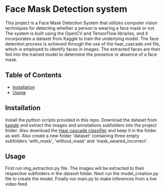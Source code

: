 # Face Mask Detection system

This project is a Face Mask Detection System that utilizes computer vision techniques for detecting whether a person is wearing a face mask or not. The system is built using the OpenCV and TensorFlow libraries, and it incorporates a dataset from Kaggle to train the underlying model. The face detection process is achieved through the use of the haar_cascade.xml file, which is employed to identify faces in images. The extracted faces are then fed into the trained model to determine the presence or absence of a face mask.

## Table of Contents

- [Installation](#installation)
- [Usage](#usage)


## Installation

Install the python scripts provided in this repo. Download the dataset from [kaggle](https://www.kaggle.com/datasets/andrewmvd/face-mask-detection) and extract the images and annotations subfolders into the project folder. Also download the [Haar cascade classifier](https://github.com/enespolat25/OpenCV-1-2-3-4/blob/master/haarcascade-frontalface-default.xml) and keep it in the folder as well. Also create a new folder 'dataset' containing three empty subfolders 'with_mask', 'without_mask' and 'mask_weared_incorrect'.

## Usage

First run img_extraction.py file. The images will be extracted to their respective subfolders in the dataset folder. Next run the model_creation.py file to create the model. Finally run main.py to make inferences from a live video feed.

